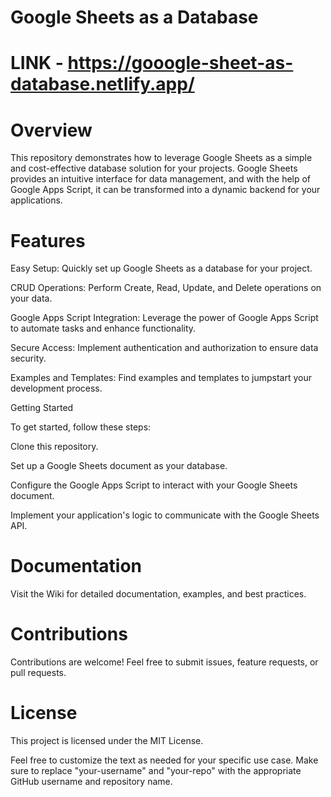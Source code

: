 # Google Sheets as a Database

# LINK - https://gooogle-sheet-as-database.netlify.app/

# Overview

This repository demonstrates how to leverage Google Sheets as a simple and cost-effective database solution for your projects. Google Sheets provides an intuitive interface for data management, and with the help of Google Apps Script, it can be transformed into a dynamic backend for your applications.


# Features

Easy Setup: Quickly set up Google Sheets as a database for your project.

CRUD Operations: Perform Create, Read, Update, and Delete operations on your data.

Google Apps Script Integration: Leverage the power of Google Apps Script to automate tasks and enhance functionality.

Secure Access: Implement authentication and authorization to ensure data security.

Examples and Templates: Find examples and templates to jumpstart your development process.

Getting Started

To get started, follow these steps:


Clone this repository.

Set up a Google Sheets document as your database.

Configure the Google Apps Script to interact with your Google Sheets document.

Implement your application's logic to communicate with the Google Sheets API.

# Documentation

Visit the Wiki for detailed documentation, examples, and best practices.


# Contributions

Contributions are welcome! Feel free to submit issues, feature requests, or pull requests.


# License

This project is licensed under the MIT License.


Feel free to customize the text as needed for your specific use case. Make sure to replace "your-username" and "your-repo" with the appropriate GitHub username and repository name.

